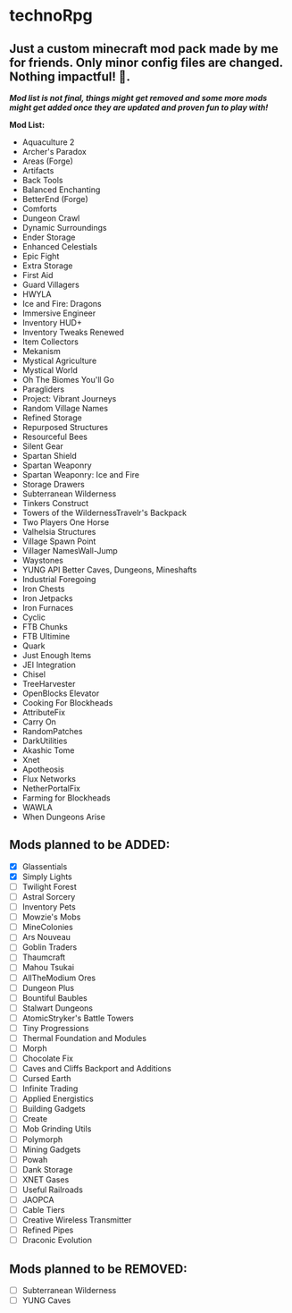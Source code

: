 # technoRpg

## Just a custom minecraft mod pack made by me for friends. Only minor config files are changed. Nothing impactful! 🙂.

**_Mod list is not final, things might get removed and some more mods might get added once they are updated and proven fun to play with!_**

**Mod List:**

-   Aquaculture 2
-   Archer's Paradox
-   Areas (Forge)
-   Artifacts
-   Back Tools
-   Balanced Enchanting
-   BetterEnd (Forge)
-   Comforts
-   Dungeon Crawl
-   Dynamic Surroundings
-   Ender Storage
-   Enhanced Celestials
-   Epic Fight
-   Extra Storage
-   First Aid
-   Guard Villagers
-   HWYLA
-   Ice and Fire: Dragons
-   Immersive Engineer
-   Inventory HUD+
-   Inventory Tweaks Renewed
-   Item Collectors
-   Mekanism
-   Mystical Agriculture
-   Mystical World
-   Oh The Biomes You'll Go
-   Paragliders
-   Project: Vibrant Journeys
-   Random Village Names
-   Refined Storage
-   Repurposed Structures
-   Resourceful Bees
-   Silent Gear
-   Spartan Shield
-   Spartan Weaponry
-   Spartan Weaponry: Ice and Fire
-   Storage Drawers
-   Subterranean Wilderness
-   Tinkers Construct
-   Towers of the WildernessTravelr's Backpack
-   Two Players One Horse
-   Valhelsia Structures
-   Village Spawn Point
-   Villager NamesWall-Jump
-   Waystones
-   YUNG API Better Caves, Dungeons, Mineshafts
-   Industrial Foregoing
-   Iron Chests
-   Iron Jetpacks
-   Iron Furnaces
-   Cyclic
-   FTB Chunks
-   FTB Ultimine
-   Quark
-   Just Enough Items
-   JEI Integration
-   Chisel
-   TreeHarvester
-   OpenBlocks Elevator
-   Cooking For Blockheads
-   AttributeFix
-   Carry On
-   RandomPatches
-   DarkUtilities
-   Akashic Tome
-   Xnet
-   Apotheosis
-   Flux Networks
-   NetherPortalFix
-   Farming for Blockheads
-   WAWLA
-   When Dungeons Arise

## Mods planned to be **ADDED**:

-   [x] Glassentials
-   [x] Simply Lights
-   [ ] Twilight Forest
-   [ ] Astral Sorcery
-   [ ] Inventory Pets
-   [ ] Mowzie's Mobs
-   [ ] MineColonies
-   [ ] Ars Nouveau
-   [ ] Goblin Traders
-   [ ] Thaumcraft
-   [ ] Mahou Tsukai
-   [ ] AllTheModium Ores
-   [ ] Dungeon Plus
-   [ ] Bountiful Baubles
-   [ ] Stalwart Dungeons
-   [ ] AtomicStryker's Battle Towers
-   [ ] Tiny Progressions
-   [ ] Thermal Foundation and Modules
-   [ ] Morph
-   [ ] Chocolate Fix
-   [ ] Caves and Cliffs Backport and Additions
-   [ ] Cursed Earth
-   [ ] Infinite Trading
-   [ ] Applied Energistics
-   [ ] Building Gadgets
-   [ ] Create
-   [ ] Mob Grinding Utils
-   [ ] Polymorph
-   [ ] Mining Gadgets
-   [ ] Powah
-   [ ] Dank Storage
-   [ ] XNET Gases
-   [ ] Useful Railroads
-   [ ] JAOPCA
-   [ ] Cable Tiers
-   [ ] Creative Wireless Transmitter
-   [ ] Refined Pipes
-   [ ] Draconic Evolution

## Mods planned to be **REMOVED**:

-   [ ] Subterranean Wilderness
-   [ ] YUNG Caves
